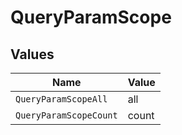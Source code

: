 # QueryParamScope


## Values

| Name                   | Value                  |
| ---------------------- | ---------------------- |
| `QueryParamScopeAll`   | all                    |
| `QueryParamScopeCount` | count                  |